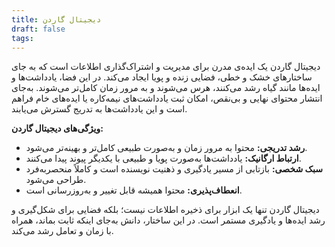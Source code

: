```yaml
---
title: دیجیتال گاردن
draft: false
tags:
---
```

دیجیتال گاردن یک ایده‌ی مدرن برای مدیریت و اشتراک‌گذاری اطلاعات است که به جای ساختارهای خشک و خطی، فضایی زنده و پویا ایجاد می‌کند. در این فضا، یادداشت‌ها و ایده‌ها مانند گیاه رشد می‌کنند، هرس می‌شوند و به مرور زمان کامل‌تر می‌شوند. به‌جای انتشار محتوای نهایی و بی‌نقص، امکان ثبت یادداشت‌های نیمه‌کاره یا ایده‌های خام فراهم است و این یادداشت‌ها به تدریج گسترش می‌یابند.  

**ویژگی‌های دیجیتال گاردن:**  
- **رشد تدریجی:** محتوا به مرور زمان و به‌صورت طبیعی کامل‌تر و بهینه‌تر می‌شود.  
- **ارتباط ارگانیک:** یادداشت‌ها به‌صورت پویا و طبیعی با یکدیگر پیوند پیدا می‌کنند.  
- **سبک شخصی:** بازتابی از مسیر یادگیری و ذهنیت نویسنده است و کاملاً منحصر‌به‌فرد طراحی می‌شود.  
- **انعطاف‌پذیری:** محتوا همیشه قابل تغییر و به‌روزرسانی است.  

دیجیتال گاردن تنها یک ابزار برای ذخیره اطلاعات نیست؛ بلکه فضایی برای شکل‌گیری و رشد ایده‌ها و یادگیری مستمر است. در این ساختار، دانش به‌جای اینکه ثابت بماند، همراه با زمان و تعامل رشد می‌کند.